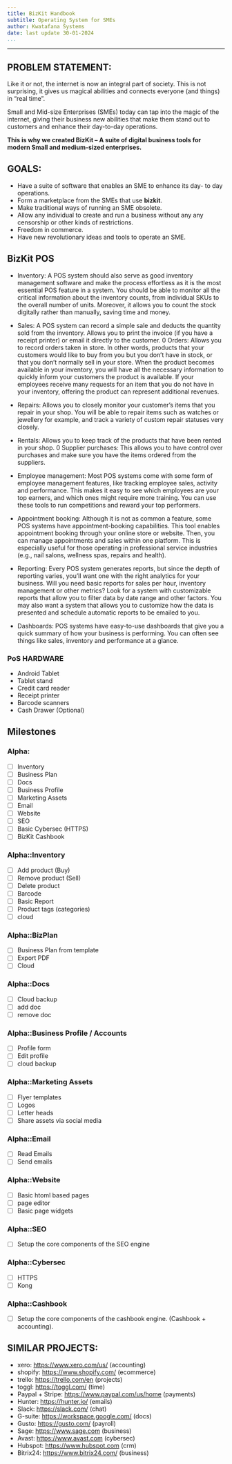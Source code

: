 ```yaml
---
title: BizKit Handbook
subtitle: Operating System for SMEs
author: Kwatafana Systems
date: last update 30-01-2024
...
```

---

## PROBLEM STATEMENT:

Like it or not, the internet is now an integral part of society.
This is not surprising, it gives us magical abilities and
connects everyone (and things) in “real time”.

Small and Mid-size Enterprises (SMEs) today can tap into the
magic of the internet, giving their business new abilities that
make them stand out to customers and enhance their day-to-day
operations.

__This is why we created BizKit – A suite of digital business
tools for modern Small and medium-sized enterprises.__

## GOALS:

- Have a suite of software that enables an SME to enhance its day-
to day operations.
- Form a marketplace from the SMEs that use __bizkit__.
- Make traditional ways of running an SME obsolete.
- Allow any individual to create and run a business without any
any censorship or other kinds of restrictions.
- Freedom in commerce.
- Have new revolutionary ideas and tools to operate an SME.

## BizKit POS

- Inventory: A POS system should also serve as good inventory
management software and make the process effortless as it is
the most essential POS feature in a system. You should be able
to monitor all the critical information about the inventory
counts, from individual SKUs to the overall number of units.
Moreover, it allows you to count the stock digitally rather
than manually, saving time and money.

- Sales: A POS system can record a simple sale and deducts the
quantity sold from the inventory. Allows you to print the
invoice (if you have a receipt printer) or email it directly to
the customer.
0 Orders: Allows you to record orders taken in
store. In other words, products that your customers would like
to buy from you but you don’t have in stock, or that you don’t
normally sell in your store. When the product becomes available
in your inventory, you will have all the necessary information
to quickly inform your customers the product is available. If
your employees receive many requests for an item that you do
not have in your inventory, offering the product can represent
additional revenues.
- Repairs: Allows you to closely monitor your customer’s items
that you repair in your shop. You will be able to repair items
such as watches or jewellery for example, and track a variety
of custom repair statuses very closely.
- Rentals: Allows you to keep track of the products that have
been rented in your shop.
0 Supplier purchases: This allows you to have control over
purchases and make sure you have the items ordered from the
suppliers.
- Employee management: Most POS systems come with some form of
employee management features, like tracking employee sales,
activity and performance. This makes it easy to see which
employees are your top earners, and which ones might require
more training. You can use these tools to run competitions and
reward your top performers.
- Appointment booking: Although it is not as common a feature,
some POS systems have appointment-booking capabilities. This
tool enables appointment booking through your online store or
website. Then, you can manage appointments and sales within one
platform. This is especially useful for those operating in
professional service industries (e.g., nail salons, wellness
spas, repairs and health).
- Reporting: Every POS system generates reports, but since the
depth of reporting varies, you’ll want one with the right
analytics for your business. Will you need basic reports for
sales per hour, inventory management or other metrics?
Look for a system with customizable reports that allow you to
filter data by date range and other factors. You may also want
a system that allows you to customize how the data is presented
and schedule automatic reports to be emailed to you.
- Dashboards: POS systems have easy-to-use dashboards that give
you a quick summary of how your business is performing. You can
often see things like sales, inventory and performance at a
glance. 


### PoS HARDWARE

- Android Tablet
- Tablet stand
- Credit card reader
- Receipt printer
- Barcode scanners
- Cash Drawer (Optional)

## Milestones

### Alpha:
- [ ] Inventory
- [ ] Business Plan
- [ ] Docs
- [ ] Business Profile
- [ ] Marketing Assets
- [ ] Email
- [ ] Website
- [ ] SEO
- [ ] Basic Cybersec (HTTPS)
- [ ] BizKit Cashbook

### Alpha::Inventory
- [ ] Add product (Buy)
- [ ] Remove product (Sell)
- [ ] Delete product
- [ ] Barcode
- [ ] Basic Report
- [ ] Product tags (categories)
- [ ] cloud

### Alpha::BizPlan
- [ ] Business Plan from template
- [ ] Export PDF
- [ ] Cloud

### Alpha::Docs
- [ ] Cloud backup
- [ ] add doc
- [ ] remove doc

### Alpha::Business Profile / Accounts
- [ ] Profile form
- [ ] Edit profile
- [ ] cloud backup

### Alpha::Marketing Assets
- [ ] Flyer templates
- [ ] Logos
- [ ] Letter heads
- [ ] Share assets via social media

### Alpha::Email
- [ ] Read Emails
- [ ] Send emails

### Alpha::Website
- [ ] Basic htoml based pages
- [ ] page editor
- [ ] Basic page widgets

### Alpha::SEO
- [ ] Setup the core components of the SEO engine

### Alpha::Cybersec
- [ ] HTTPS
- [ ] Kong

### Alpha::Cashbook
- [ ] Setup the core components of the cashbook engine. (Cashbook +
accounting).

## SIMILAR PROJECTS:

- xero: https://www.xero.com/us/                  (accounting)
- shopify: https://www.shopify.com/               (ecommerce)
- trello: https://trello.com/en                   (projects)
- toggl: https://toggl.com/                       (time)
- Paypal + Stripe: https://www.paypal.com/us/home (payments)
- Hunter: https://hunter.io/                      (emails)
- Slack: https://slack.com/                       (chat)
- G-suite: https://workspace.google.com/          (docs)
- Gusto: https://gusto.com/                       (payroll)
- Sage: https://www.sage.com                      (business)
- Avast: https://www.avast.com                    (cybersec)
- Hubspot: https://www.hubspot.com                (crm)
- Bitrix24: https://www.bitrix24.com/             (business)
